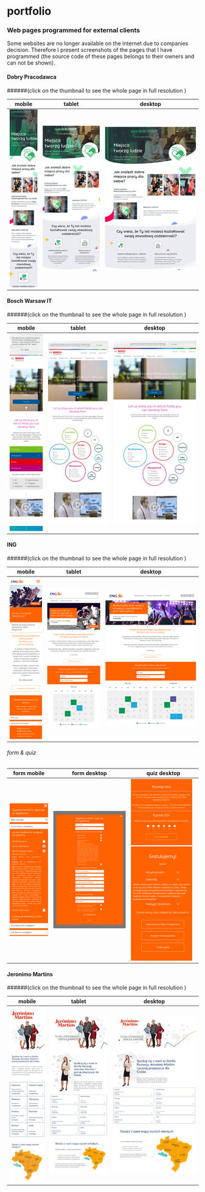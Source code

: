 # portfolio

### Web pages programmed for external clients

Some websites are no longer available on the internet due to companies decision. Therefore I present screenshots of the pages that I have programmed (the source code of these pages belongs to their owners and can not be shown).


#### Dobry Pracodawca
######(click on the thumbnail to see the whole page in full resolution )


| mobile | tablet | desktop |
|---|---|---|
|[![](img/web_pages_screenshots/thumbnails/thumbnails-dobrypracodawca_mobile.png)](img/web_pages_screenshots/dobrypracodawca_mobile.png)|[![](img/web_pages_screenshots/thumbnails/thumbnails-dobrypracodawca_tablet.png)](img/web_pages_screenshots/dobrypracodawca_tablet.png)|[![](img/web_pages_screenshots/thumbnails/thumbnails-dobrypracodawca_desktop.png)](img/web_pages_screenshots/dobrypracodawca_desktop.png)|


#### Bosch Warsaw IT
######(click on the thumbnail to see the whole page in full resolution )

| mobile | tablet | desktop |
|---|---|---|
|[![](img/web_pages_screenshots/thumbnails/thumbnails-boschwarsawit_mobile.png)](img/web_pages_screenshots/boschwarsawit_mobile.png)|[![](img/web_pages_screenshots/thumbnails/thumbnails-boschwarsawit_tablet.png)](img/web_pages_screenshots/boschwarsawit_tablet.png)|[![](img/web_pages_screenshots/thumbnails/thumbnails-boschwarsawit_desktop.png)](img/web_pages_screenshots/boschwarsawit_desktop.png)

#### ING
######(click on the thumbnail to see the whole page in full resolution )


| mobile | tablet | desktop |
|---|---|---|
|[![](img/web_pages_screenshots/thumbnails/thumbnails-ing_mobile.png)](img/web_pages_screenshots/ing_mobile.png)|[![](img/web_pages_screenshots/thumbnails/thumbnails-ing_tablet.png)](img/web_pages_screenshots/ing_tablet.png)|[![](img/web_pages_screenshots/thumbnails/thumbnails-ing_desktop.png)](img/web_pages_screenshots/ing_desktop.png)|

###### form & quiz

| form mobile | form desktop | quiz desktop
|---|---|---|
|[![](img/web_pages_screenshots/thumbnails/thumbnails-ing_form_mobile.png)](img/web_pages_screenshots/ing_form_mobile.png)|[![](img/web_pages_screenshots/thumbnails/thumbnails-ing_form_desktop.png)](img/web_pages_screenshots/ing_form_desktop.png)|[![](img/web_pages_screenshots/thumbnails/thumbnails-ing_quiz.png)](img/web_pages_screenshots/ing_quiz.png)&nbsp;[![](img/web_pages_screenshots/thumbnails/thumbnails-ing_quiz_results.png)](img/web_pages_screenshots/ing_quiz_results.png)


#### Jeronimo Martins
######(click on the thumbnail to see the whole page in full resolution )


| mobile | tablet | desktop |
|---|---|---|
|[![](img/web_pages_screenshots/thumbnails/thumbnails-jeronimomartins_mobile.png)](img/web_pages_screenshots/jeronimomartins_mobile.png)|[![](img/web_pages_screenshots/thumbnails/thumbnails-jeronimomartins_tablet.png)](img/web_pages_screenshots/jeronimomartins_tablet.png)|[![](img/web_pages_screenshots/thumbnails/thumbnails-jeronimomartins_desktop.png)](img/web_pages_screenshots/jeronimomartins_desktop.png)|
